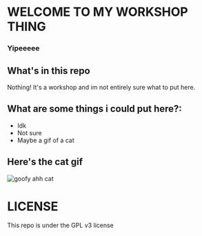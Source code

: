 # WELCOME TO MY WORKSHOP THING
### Yipeeeee

## What's in this repo

Nothing! It's a workshop and im not entirely sure what to put here.

## What are some things i could put here?:
* Idk
* Not sure
* Maybe a gif of a cat

## Here's the cat gif

![goofy ahh cat](https://i.redd.it/1gvpkpcf57h91.jpg)

# LICENSE

This repo is under the GPL v3 license